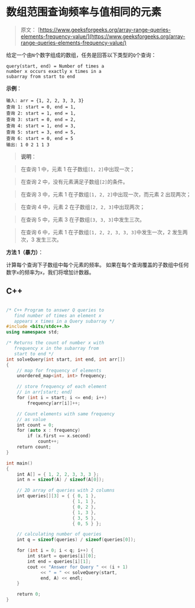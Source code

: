 # 数组范围查询频率与值相同的元素

> 原文： [https://www.geeksforgeeks.org/array-range-queries-elements-frequency-value/](https://www.geeksforgeeks.org/array-range-queries-elements-frequency-value/)

给定一个由`N`个数字组成的数组，任务是回答以下类型的`Q`个查询：

```
query(start, end) = Number of times a 
number x occurs exactly x times in a 
subarray from start to end

```

**示例**：

```
输入: arr = {1, 2, 2, 3, 3, 3}
查询 1: start = 0, end = 1, 
查询 2: start = 1, end = 1, 
查询 3: start = 0, end = 2, 
查询 4: start = 1, end = 3, 
查询 5: start = 3, end = 5, 
查询 6: start = 0, end = 5
输出: 1 0 2 1 1 3
```

> **说明**：

> 在查询 1 中，元素 1 在子数组`[1, 2]`中出现一次；

> 在查询 2 中，没有元素满足子数组`[2]`的条件。

> 在查询 3 中，元素 1 在子数组`[1, 2, 2]`中出现一次，而元素 2 出现两次；

> 在查询 4 中，元素 2 在子数组`[2, 2, 3]`中出现两次；

> 在查询 5 中，元素 3 在子数组`[3, 3, 3]`中发生三次。

> 在查询 6 中，元素 1 在子数组`[1, 2, 2, 3, 3, 3]`中发生一次，2 发生两次，3 发生三次。



**方法 1（暴力）**：

计算每个查询下子数组中每个元素的频率。 如果在每个查询覆盖的子数组中任何数字`x`的频率为`x`，我们将增加计数器。

## C++ 

```cpp

/* C++ Program to answer Q queries to  
   find number of times an element x  
   appears x times in a Query subarray */
#include <bits/stdc++.h> 
using namespace std; 

/* Returns the count of number x with 
   frequency x in the subarray from  
   start to end */
int solveQuery(int start, int end, int arr[]) 
{ 
    // map for frequency of elements 
    unordered_map<int, int> frequency; 

    // store frequency of each element  
    // in arr[start; end] 
    for (int i = start; i <= end; i++)  
        frequency[arr[i]]++;     

    // Count elements with same frequency 
    // as value 
    int count = 0; 
    for (auto x : frequency)  
        if (x.first == x.second)  
            count++;     
    return count; 
} 

int main() 
{ 
    int A[] = { 1, 2, 2, 3, 3, 3 }; 
    int n = sizeof(A) / sizeof(A[0]); 

    // 2D array of queries with 2 columns 
    int queries[][3] = { { 0, 1 }, 
                         { 1, 1 }, 
                         { 0, 2 }, 
                         { 1, 3 }, 
                         { 3, 5 }, 
                         { 0, 5 } }; 

    // calculating number of queries 
    int q = sizeof(queries) / sizeof(queries[0]); 

    for (int i = 0; i < q; i++) { 
        int start = queries[i][0]; 
        int end = queries[i][1]; 
        cout << "Answer for Query " << (i + 1) 
             << " = " << solveQuery(start, 
             end, A) << endl; 
    } 

    return 0; 
} 

```